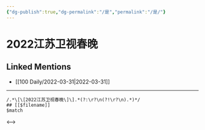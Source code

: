 ```yaml
---
{"dg-publish":true,"dg-permalink":"/是","permalink":"/是/"}
---
```


# 2022江苏卫视春晚

## Linked Mentions
- [[100 Daily/2022-03-31\|2022-03-31]]


---

```expander
/.*\[\[2022江苏卫视春晚\]\].*(?:\r?\n(?!\r?\n).*)*/
## [[$filename]]
$match
```

<-->
